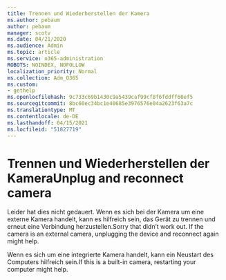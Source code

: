 ```yaml
---
title: Trennen und Wiederherstellen der Kamera
ms.author: pebaum
author: pebaum
manager: scotv
ms.date: 04/21/2020
ms.audience: Admin
ms.topic: article
ms.service: o365-administration
ROBOTS: NOINDEX, NOFOLLOW
localization_priority: Normal
ms.collection: Adm_O365
ms.custom:
- gethelp
ms.openlocfilehash: 9c733c69b1430c9a5439caf99cf8f6fddff60ef5
ms.sourcegitcommit: 8bc60ec34bc1e40685e3976576e04a2623f63a7c
ms.translationtype: MT
ms.contentlocale: de-DE
ms.lasthandoff: 04/15/2021
ms.locfileid: "51827719"
---
```

# <a name="unplug-and-reconnect-camera"></a><span data-ttu-id="042ee-102">Trennen und Wiederherstellen der Kamera</span><span class="sxs-lookup"><span data-stu-id="042ee-102">Unplug and reconnect camera</span></span>

<span data-ttu-id="042ee-103">Leider hat dies nicht gedauert. Wenn es sich bei der Kamera um eine externe Kamera handelt, kann es hilfreich sein, das Gerät zu trennen und erneut eine Verbindung herzustellen.</span><span class="sxs-lookup"><span data-stu-id="042ee-103">Sorry that didn’t work out. If the camera is an external camera, unplugging the device and reconnect again might help.</span></span>

<span data-ttu-id="042ee-104">Wenn es sich um eine integrierte Kamera handelt, kann ein Neustart des Computers hilfreich sein.</span><span class="sxs-lookup"><span data-stu-id="042ee-104">If this is a built-in camera, restarting your computer might help.</span></span>
